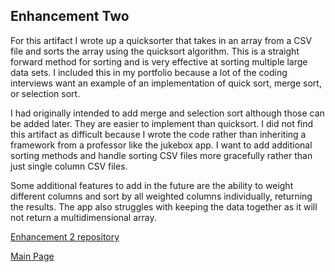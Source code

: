 ## Enhancement Two

For this artifact I wrote up a quicksorter that takes in an array from a CSV file and sorts the array using the quicksort algorithm.  This is a straight forward method for sorting and is very effective at sorting multiple large data sets.  I included this in my portfolio because a lot of the coding interviews want an example of an implementation of quick sort, merge sort, or selection sort.  

I had originally intended to add merge and selection sort although those can be added later.  They are easier to implement than quicksort.  I did not find this artifact as difficult because I wrote the code rather than inheriting a framework from a professor like the jukebox app.  I want to add additional sorting methods and handle sorting CSV files more gracefully rather than just single column CSV files.

Some additional features to add in the future are the ability to weight different columns and sort by all weighted columns individually, returning the results.  The app also struggles with keeping the data together as it will not return a multidimensional array.

[Enhancement 2 repository](https://github.com/fastgunner/quicksorter/wiki)

[Main Page](https://fastgunner.github.io/index.html)
